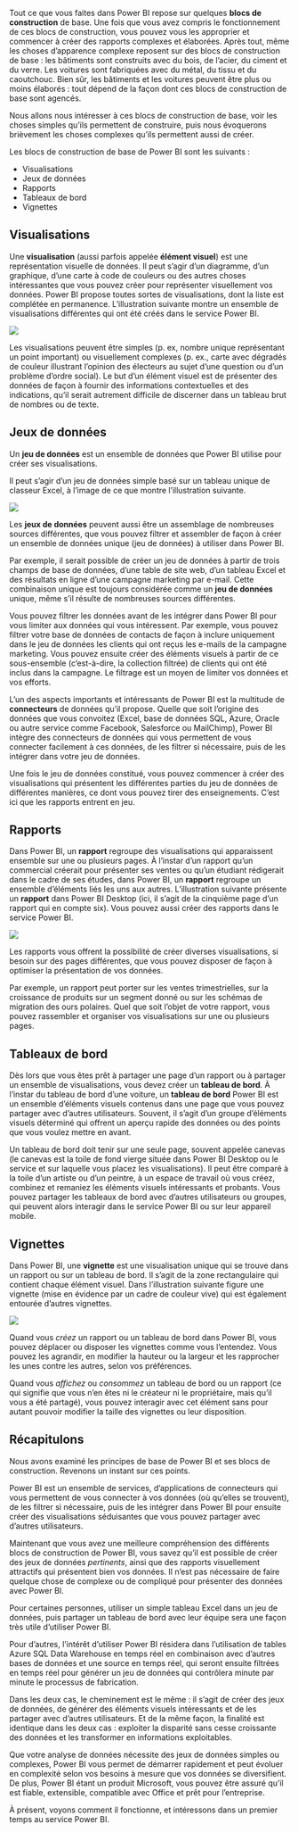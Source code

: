 Tout ce que vous faites dans Power BI repose sur quelques **blocs de construction** de base. Une fois que vous avez compris le fonctionnement de ces blocs de construction, vous pouvez vous les approprier et commencer à créer des rapports complexes et élaborées. Après tout, même les choses d’apparence complexe reposent sur des blocs de construction de base : les bâtiments sont construits avec du bois, de l’acier, du ciment et du verre. Les voitures sont fabriquées avec du métal, du tissu et du caoutchouc. Bien sûr, les bâtiments et les voitures peuvent être plus ou moins élaborés : tout dépend de la façon dont ces blocs de construction de base sont agencés.

Nous allons nous intéresser à ces blocs de construction de base, voir les choses simples qu’ils permettent de construire, puis nous évoquerons brièvement les choses complexes qu’ils permettent aussi de créer.

Les blocs de construction de base de Power BI sont les suivants :

* Visualisations
* Jeux de données
* Rapports
* Tableaux de bord
* Vignettes

## <a name="visualizations"></a>Visualisations
Une **visualisation** (aussi parfois appelée **élément visuel**) est une représentation visuelle de données. Il peut s’agir d’un diagramme, d’un graphique, d’une carte à code de couleurs ou des autres choses intéressantes que vous pouvez créer pour représenter visuellement vos données. Power BI propose toutes sortes de visualisations, dont la liste est complétée en permanence. L’illustration suivante montre un ensemble de visualisations différentes qui ont été créés dans le service Power BI.

![](media/0-0b-building-blocks-power-bi/c0a0b_1.png)

Les visualisations peuvent être simples (p. ex, nombre unique représentant un point important) ou visuellement complexes (p. ex., carte avec dégradés de couleur illustrant l’opinion des électeurs au sujet d’une question ou d’un problème d’ordre social). Le but d’un élément visuel est de présenter des données de façon à fournir des informations contextuelles et des indications, qu’il serait autrement difficile de discerner dans un tableau brut de nombres ou de texte.

## <a name="datasets"></a>Jeux de données
Un **jeu de données** est un ensemble de données que Power BI utilise pour créer ses visualisations.

Il peut s’agir d’un jeu de données simple basé sur un tableau unique de classeur Excel, à l’image de ce que montre l’illustration suivante.

![](media/0-0b-building-blocks-power-bi/c0a0b_2.png)

Les **jeux de données** peuvent aussi être un assemblage de nombreuses sources différentes, que vous pouvez filtrer et assembler de façon à créer un ensemble de données unique (jeu de données) à utiliser dans Power BI.

Par exemple, il serait possible de créer un jeu de données à partir de trois champs de base de données, d’une table de site web, d’un tableau Excel et des résultats en ligne d’une campagne marketing par e-mail. Cette combinaison unique est toujours considérée comme un **jeu de données** unique, même s’il résulte de nombreuses sources différentes.

Vous pouvez filtrer les données avant de les intégrer dans Power BI pour vous limiter aux données qui vous intéressent. Par exemple, vous pouvez filtrer votre base de données de contacts de façon à inclure uniquement dans le jeu de données les clients qui ont reçus les e-mails de la campagne marketing. Vous pouvez ensuite créer des éléments visuels à partir de ce sous-ensemble (c’est-à-dire, la collection filtrée) de clients qui ont été inclus dans la campagne. Le filtrage est un moyen de limiter vos données et vos efforts.

L’un des aspects importants et intéressants de Power BI est la multitude de **connecteurs** de données qu’il propose. Quelle que soit l’origine des données que vous convoitez (Excel, base de données SQL, Azure, Oracle ou autre service comme Facebook, Salesforce ou MailChimp), Power BI intègre des connecteurs de données qui vous permettent de vous connecter facilement à ces données, de les filtrer si nécessaire, puis de les intégrer dans votre jeu de données.

Une fois le jeu de données constitué, vous pouvez commencer à créer des visualisations qui présentent les différentes parties du jeu de données de différentes manières, ce dont vous pouvez tirer des enseignements. C’est ici que les rapports entrent en jeu.

## <a name="reports"></a>Rapports
Dans Power BI, un **rapport** regroupe des visualisations qui apparaissent ensemble sur une ou plusieurs pages. À l’instar d’un rapport qu’un commercial créerait pour présenter ses ventes ou qu’un étudiant rédigerait dans le cadre de ses études, dans Power BI, un **rapport** regroupe un ensemble d’éléments liés les uns aux autres. L’illustration suivante présente un **rapport** dans Power BI Desktop (ici, il s’agit de la cinquième page d’un rapport qui en compte six). Vous pouvez aussi créer des rapports dans le service Power BI.

![](media/0-0b-building-blocks-power-bi/c0a0b_3.png)

Les rapports vous offrent la possibilité de créer diverses visualisations, si besoin sur des pages différentes, que vous pouvez disposer de façon à optimiser la présentation de vos données.

Par exemple, un rapport peut porter sur les ventes trimestrielles, sur la croissance de produits sur un segment donné ou sur les schémas de migration des ours polaires. Quel que soit l’objet de votre rapport, vous pouvez rassembler et organiser vos visualisations sur une ou plusieurs pages.

## <a name="dashboards"></a>Tableaux de bord
Dès lors que vous êtes prêt à partager une page d’un rapport ou à partager un ensemble de visualisations, vous devez créer un **tableau de bord**. À l’instar du tableau de bord d’une voiture, un **tableau de bord** Power BI est un ensemble d’éléments visuels contenus dans une page que vous pouvez partager avec d’autres utilisateurs. Souvent, il s’agit d’un groupe d’éléments visuels déterminé qui offrent un aperçu rapide des données ou des points que vous voulez mettre en avant.

Un tableau de bord doit tenir sur une seule page, souvent appelée canevas (le canevas est la toile de fond vierge située dans Power BI Desktop ou le service et sur laquelle vous placez les visualisations). Il peut être comparé à la toile d’un artiste ou d’un peintre, à un espace de travail où vous créez, combinez et remaniez les éléments visuels intéressants et probants.
Vous pouvez partager les tableaux de bord avec d’autres utilisateurs ou groupes, qui peuvent alors interagir dans le service Power BI ou sur leur appareil mobile.

## <a name="tiles"></a>Vignettes
Dans Power BI, une **vignette** est une visualisation unique qui se trouve dans un rapport ou sur un tableau de bord. Il s’agit de la zone rectangulaire qui contient chaque élément visuel. Dans l’illustration suivante figure une vignette (mise en évidence par un cadre de couleur vive) qui est également entourée d’autres vignettes.

![](media/0-0b-building-blocks-power-bi/c0a0b_4.png)

Quand vous *créez* un rapport ou un tableau de bord dans Power BI, vous pouvez déplacer ou disposer les vignettes comme vous l’entendez. Vous pouvez les agrandir, en modifier la hauteur ou la largeur et les rapprocher les unes contre les autres, selon vos préférences.

Quand vous *affichez* ou *consommez* un tableau de bord ou un rapport (ce qui signifie que vous n’en êtes ni le créateur ni le propriétaire, mais qu’il vous a été partagé), vous pouvez interagir avec cet élément sans pour autant pouvoir modifier la taille des vignettes ou leur disposition.

## <a name="all-together-now"></a>Récapitulons
Nous avons examiné les principes de base de Power BI et ses blocs de construction. Revenons un instant sur ces points.

Power BI est un ensemble de services, d’applications de connecteurs qui vous permettent de vous connecter à vos données (où qu’elles se trouvent), de les filtrer si nécessaire, puis de les intégrer dans Power BI pour ensuite créer des visualisations séduisantes que vous pouvez partager avec d’autres utilisateurs.  

Maintenant que vous avez une meilleure compréhension des différents blocs de construction de Power BI, vous savez qu’il est possible de créer des jeux de données *pertinents*, ainsi que des rapports visuellement attractifs qui présentent bien vos données. Il n’est pas nécessaire de faire quelque chose de complexe ou de compliqué pour présenter des données avec Power BI.

Pour certaines personnes, utiliser un simple tableau Excel dans un jeu de données, puis partager un tableau de bord avec leur équipe sera une façon très utile d’utiliser Power BI.

Pour d’autres, l’intérêt d’utiliser Power BI résidera dans l’utilisation de tables Azure SQL Data Warehouse en temps réel en combinaison avec d’autres bases de données et une source en temps réel, qui seront ensuite filtrées en temps réel pour générer un jeu de données qui contrôlera minute par minute le processus de fabrication.

Dans les deux cas, le cheminement est le même : il s’agit de créer des jeux de données, de générer des éléments visuels intéressants et de les partager avec d’autres utilisateurs. Et de la même façon, la finalité est identique dans les deux cas : exploiter la disparité sans cesse croissante des données et les transformer en informations exploitables.

Que votre analyse de données nécessite des jeux de données simples ou complexes, Power BI vous permet de démarrer rapidement et peut évoluer en complexité selon vos besoins à mesure que vos données se diversifient. De plus, Power BI étant un produit Microsoft, vous pouvez être assuré qu’il est fiable, extensible, compatible avec Office et prêt pour l’entreprise.

À présent, voyons comment il fonctionne, et intéressons dans un premier temps au service Power BI.

